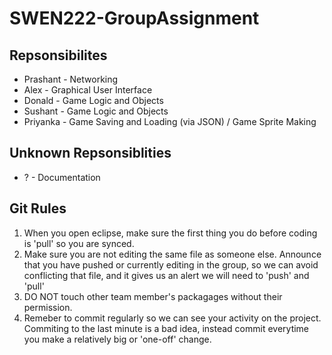 # SWEN222-GroupAssignment

## Repsonsibilites
* Prashant - Networking
* Alex - Graphical User Interface
* Donald - Game Logic and Objects
* Sushant - Game Logic and Objects
* Priyanka - Game Saving and Loading (via JSON) / Game Sprite Making

## Unknown Repsonsiblities
* ? - Documentation

## Git Rules
1. When you open eclipse, make sure the first thing you do before coding is 'pull' so you are synced.
2. Make sure you are not editing the same file as someone else. Announce that you have pushed or currently editing in the group, so we can avoid conflicting that file, and it gives us an alert we will need to 'push' and 'pull'
3. DO NOT touch other team member's packagages without their permission.
4. Remeber to commit regularly so we can see your activity on the project. Commiting to the last minute is a bad idea, instead commit everytime you make a relatively big or 'one-off' change.
